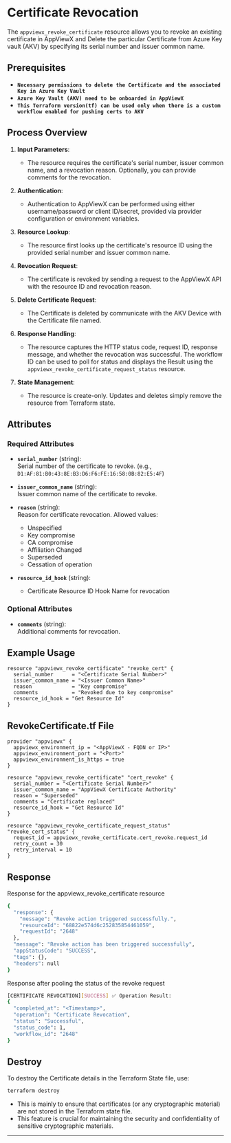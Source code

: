 # Certificate Revocation

The `appviewx_revoke_certificate` resource allows you to revoke an existing certificate in AppViewX and Delete the particular Certificate from Azure Key vault (AKV) by specifying its serial number and issuer common name.


## Prerequisites

- **`Necessary permissions to delete the Certificate and the associated Key in Azure Key Vault`**
- **`Azure Key Vault (AKV) need to be onboarded in AppViewX`**
- **`This Terraform version(tf) can be used only when there is a custom workflow enabled for pushing certs to AKV`**

## Process Overview

1. **Input Parameters**:
   - The resource requires the certificate's serial number, issuer common name, and a revocation reason. Optionally, you can provide comments for the revocation.

2. **Authentication**:
   - Authentication to AppViewX can be performed using either username/password or client ID/secret, provided via provider configuration or environment variables.

3. **Resource Lookup**:
   - The resource first looks up the certificate's resource ID using the provided serial number and issuer common name.

4. **Revocation Request**:
   - The certificate is revoked by sending a request to the AppViewX API with the resource ID and revocation reason.

5. **Delete Certificate Request**:
   - The Certificate is deleted by communicate with the AKV Device with the Certificate file named.

5. **Response Handling**:
   - The resource captures the HTTP status code, request ID, response message, and whether the revocation was successful. The workflow ID can be used to poll for status and displays the Result using the `appviewx_revoke_certificate_request_status` resource.

6. **State Management**:
   - The resource is create-only. Updates and deletes simply remove the resource from Terraform state.

## Attributes

### Required Attributes

- **`serial_number`** (string):  
  Serial number of the certificate to revoke. (e.g., `D1:AF:81:B0:43:8E:B3:D6:F6:FE:16:58:0B:82:E5:4F`)

- **`issuer_common_name`** (string):  
  Issuer common name of the certificate to revoke.

- **`reason`** (string):  
  Reason for certificate revocation. Allowed values:
  - Unspecified
  - Key compromise
  - CA compromise
  - Affiliation Changed
  - Superseded
  - Cessation of operation

- **`resource_id_hook`** (string):  
  - Certificate Resource ID Hook Name for revocation

### Optional Attributes

- **`comments`** (string):  
  Additional comments for revocation.

## Example Usage

```hcl
resource "appviewx_revoke_certificate" "revoke_cert" {
  serial_number      = "<Certificate Serial Number>"
  issuer_common_name = "<Issuer Common Name>"
  reason             = "Key compromise"
  comments           = "Revoked due to key compromise"
  resource_id_hook = "Get Resource Id"
}
```

## RevokeCertificate.tf File

```hcl
provider "appviewx" {
  appviewx_environment_ip = "<AppViewX - FQDN or IP>"
  appviewx_environment_port = "<Port>"
  appviewx_environment_is_https = true
}

resource "appviewx_revoke_certificate" "cert_revoke" {
  serial_number = "<Certificate Serial Number>"
  issuer_common_name = "AppViewX Certificate Authority"
  reason = "Superseded"
  comments = "Certificate replaced"
  resource_id_hook = "Get Resource Id"
}

resource "appviewx_revoke_certificate_request_status" "revoke_cert_status" {
  request_id = appviewx_revoke_certificate.cert_revoke.request_id
  retry_count = 30
  retry_interval = 10
}
```

## Response

Response for the appviewx_revoke_certificate resource

```bash
{
  "response": {
    "message": "Revoke action triggered successfully.",
    "resourceId": "68822e574d6c252835854461059",
    "requestId": "2648"
  },
  "message": "Revoke action has been triggered successfully",
  "appStatusCode": "SUCCESS",
  "tags": {},
  "headers": null
}
```

Response after pooling the status of the revoke request

```bash
[CERTIFICATE REVOCATION][SUCCESS] ✅ Operation Result:
{
  "completed_at": "<Timestamp>",
  "operation": "Certificate Revocation",
  "status": "Successful",
  "status_code": 1,
  "workflow_id": "2648"
}
```

## Destroy

To destroy the Certificate details in the Terraform State file, use:

```bash
terraform destroy
```

- This is mainly to ensure that certificates (or any cryptographic material) are not stored in the Terraform state file.
- This feature is crucial for maintaining the security and confidentiality of sensitive cryptographic materials.

---